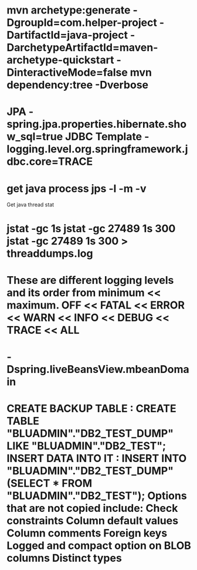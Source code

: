 
mvn archetype:generate -DgroupId=com.helper-project -DartifactId=java-project -DarchetypeArtifactId=maven-archetype-quickstart -DinteractiveMode=false
mvn dependency:tree -Dverbose
================
JPA - spring.jpa.properties.hibernate.show_sql=true
JDBC Template - logging.level.org.springframework.jdbc.core=TRACE
================
get java process
jps -l -m -v
================
Get java thread stat 

jstat -gc <java thread pid> 1s <iteration>
jstat -gc 27489 1s 300
jstat -gc 27489 1s 300 > threaddumps.log
================
These are different logging levels and its order from minimum << maximum.
OFF << FATAL << ERROR << WARN << INFO << DEBUG << TRACE << ALL
================
-Dspring.liveBeansView.mbeanDomain
================
CREATE BACKUP TABLE : 
    CREATE TABLE "BLUADMIN"."DB2_TEST_DUMP" LIKE "BLUADMIN"."DB2_TEST";
INSERT DATA INTO IT :
    INSERT INTO "BLUADMIN"."DB2_TEST_DUMP" (SELECT * FROM "BLUADMIN"."DB2_TEST");
Options that are not copied include:
    Check constraints
    Column default values
    Column comments
    Foreign keys
    Logged and compact option on BLOB columns
    Distinct types
================
